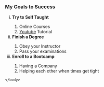 <!DOCTYPE html>
<html>
	<head>
		<meta charset="UTF-8">
		<title>🐒  My Goals</title>
	</head>
	<body>
		<h3>My Goals to Success</h3>
			<ol type="i">
				<li><strong>Try to Self Taught</strong></li>
					<ol>
						<li>Online Courses</li>
						<li><a href="https://www.youtube.com">Youtube</a> Tutorial</li>
					</ol>
				<li><strong>Finish a Degree</strong></li>
					<ol>
						<li>Obey your Instructor</li>
						<li>Pass your examinations</li>
					</ol>
				<li><strong>Enroll to a Bootcamp</strong></li>
					<ol>
						<li>Having a Company</li>
						<li>Helping each other when times get tight</li>
					</ol>
			</ol>

	</body>
</html>

